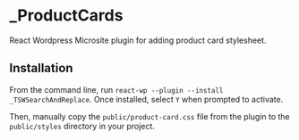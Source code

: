# _ProductCards
React Wordpress Microsite plugin for adding product card stylesheet.

## Installation
From the command line, run `react-wp --plugin --install _TSWSearchAndReplace`.
Once installed, select `Y` when prompted to activate.

Then, manually copy the `public/product-card.css` file from the plugin to the `public/styles` directory in your project.
